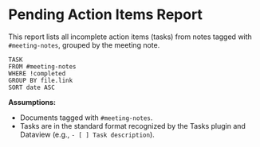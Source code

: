# Pending Action Items Report

This report lists all incomplete action items (tasks) from notes tagged with `#meeting-notes`, grouped by the meeting note.

```dataview
TASK
FROM #meeting-notes
WHERE !completed
GROUP BY file.link
SORT date ASC
```

**Assumptions:**
- Documents tagged with `#meeting-notes`.
- Tasks are in the standard format recognized by the Tasks plugin and Dataview (e.g., `- [ ] Task description`).
